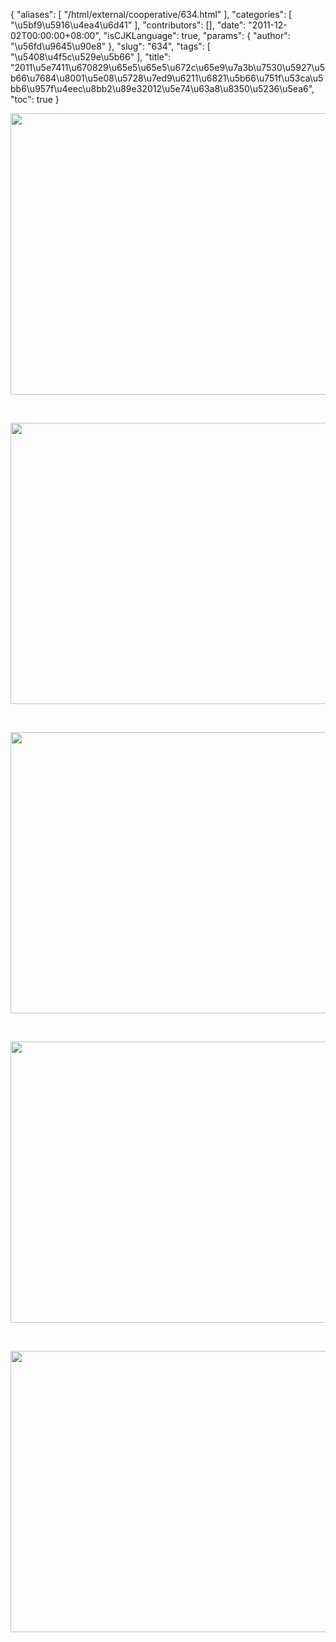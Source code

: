 {
    "aliases": [
        "/html/external/cooperative/634.html"
    ],
    "categories": [
        "\u5bf9\u5916\u4ea4\u6d41"
    ],
    "contributors": [],
    "date": "2011-12-02T00:00:00+08:00",
    "isCJKLanguage": true,
    "params": {
        "author": "\u56fd\u9645\u90e8"
    },
    "slug": "634",
    "tags": [
        "\u5408\u4f5c\u529e\u5b66"
    ],
    "title": "2011\u5e7411\u670829\u65e5\u65e5\u672c\u65e9\u7a3b\u7530\u5927\u5b66\u7684\u8001\u5e08\u5728\u7ed9\u6211\u6821\u5b66\u751f\u53ca\u5bb6\u957f\u4eec\u8bb2\u89e32012\u5e74\u63a8\u8350\u5236\u5ea6",
    "toc": true
}

<img
    src="https://cdn.tfls.online/mirror/full/a2faef33c45e7c98c74b5cd76cae2f4f5635f5c4.jpg"
    style="display:block;margin-left:auto;margin-right:auto;"
    decoding="async"
    fetchpriority="auto"
    loading="lazy"
    height="450"
    width="600"
/>

 


<img
    src="https://cdn.tfls.online/mirror/full/90360d346d423c1ab7906f5507a5f2101b18b7c5.jpg"
    style="display:block;margin-left:auto;margin-right:auto;"
    decoding="async"
    fetchpriority="auto"
    loading="lazy"
    height="450"
    width="600"
/>

 


<img
    src="https://cdn.tfls.online/mirror/full/ed9160f72e159f497db50340fcd644460d759fb5.jpg"
    style="display:block;margin-left:auto;margin-right:auto;"
    decoding="async"
    fetchpriority="auto"
    loading="lazy"
    height="450"
    width="600"
/>

 


<img
    src="https://cdn.tfls.online/mirror/full/08122b15cefc7dded93deed8bf2113589428e114.jpg"
    style="display:block;margin-left:auto;margin-right:auto;"
    decoding="async"
    fetchpriority="auto"
    loading="lazy"
    height="450"
    width="600"
/>

 


<img
    src="https://cdn.tfls.online/mirror/full/72b8f511d016f9846d55dcfdf211d5d9d775371a.jpg"
    style="display:block;margin-left:auto;margin-right:auto;"
    decoding="async"
    fetchpriority="auto"
    loading="lazy"
    height="450"
    width="600"
/>

